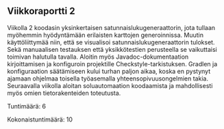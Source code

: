 ## Viikkoraportti 2

Viikolla 2 koodasin yksinkertaisen satunnaislukugeneraattorin, 
jota tullaan myöhemmin hyödyntämään erilaisten karttojen generoinnissa. 
Muutin käyttöliittymää niin, että se visualisoi satunnaislukugeneraattorin 
tulokset. Sekä manuaalisen testauksen että yksikkötestien perusteella se 
vaikuttaisi toimivan halutulla tavalla. Aloitin myös Javadoc-dokumentaation 
kirjoittamisen ja konfiguroin projektille Checkstyle-tarkistuksen. 
Gradlen ja konfiguraation säätämiseen kului turhan paljon aikaa, koska en 
pystynyt ajamaan ohjelmaa toisella työasemalla yhteensopivuusongelmien takia. 
Seuraavalla viikolla aloitan soluautomaation koodaamista ja mahdollisesti myös omien 
tietorakenteiden toteutusta.

Tuntimäärä: 6

Kokonaistuntimäärä: 10